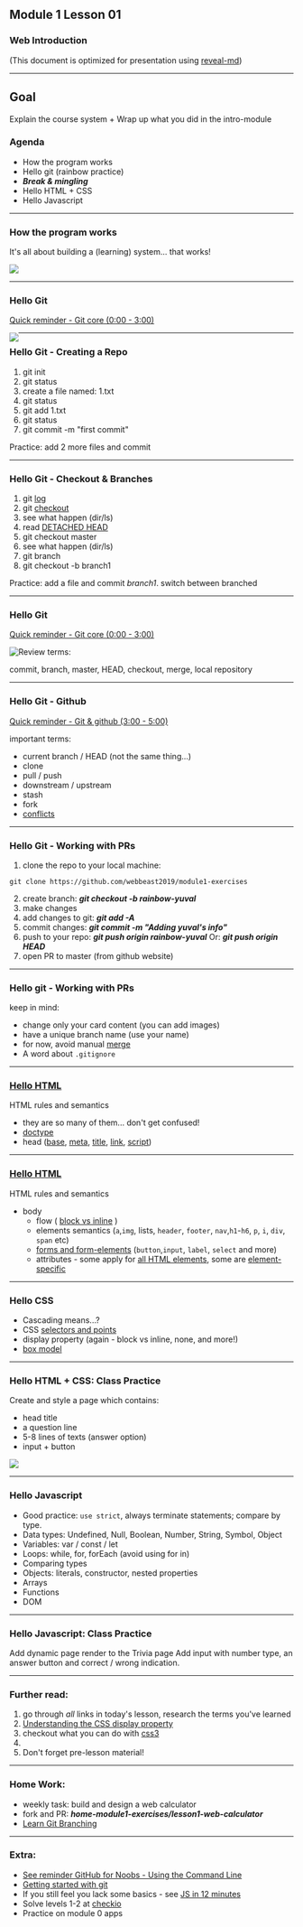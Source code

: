 ## Module 1 Lesson 01
### Web Introduction
(This document is optimized for presentation using [reveal-md](https://github.com/webpro/reveal-md))

---

## Goal
Explain the course system + Wrap up what you did in the intro-module

### Agenda
- How the program works
- Hello git (rainbow practice)
- ***Break & mingling***
- Hello HTML + CSS
- Hello Javascript


---

### How the program works
It's all about building a (learning) system... that works!

<div>
    <img src="./assets/webbeast_overview.jpg">
</div>

---

### Hello Git
[Quick reminder - Git core (0:00 - 3:00)](https://www.youtube.com/watch?v=_ALeswWzpBo)
<div style="float: left">
    <img src="./assets/git-branch.jpg">
</div>

---

### Hello Git - Creating a Repo
1. git init
2. git status
3. create a file named: 1.txt
4. git status
5. git add 1.txt
6. git status
7. git commit -m "first commit"

Practice: add 2 more files and commit

---

### Hello Git - Checkout & Branches
1. git [log](https://git-scm.com/book/en/v2/Git-Basics-Viewing-the-Commit-History)
2. git [checkout <CHECKSUM>](https://git-scm.com/docs/git-checkout)
3. see what happen (dir/ls)
4. read [DETACHED HEAD](https://git-scm.com/docs/git-checkout#_detached_head)
4. git checkout master
5. see what happen (dir/ls)
6. git branch
7. git checkout -b branch1

Practice: add a file and commit *branch1*. switch between branched

---

### Hello Git
[Quick reminder - Git core (0:00 - 3:00)](https://www.youtube.com/watch?v=_ALeswWzpBo)
<div style="float: left">
    <img src="./assets/git-branch.jpg">
</div>
Review terms:

commit, branch, master, HEAD, checkout, merge, local repository


---

### Hello Git - Github
[Quick reminder - Git & github (3:00 - 5:00)](https://youtu.be/_ALeswWzpBo?t=182)

important terms:
- current branch / HEAD (not the same thing...)
- clone
- pull / push
- downstream / upstream
- stash
- fork
- [conflicts](https://help.github.com/articles/resolving-a-merge-conflict-using-the-command-line/)

---

### Hello Git - Working with PRs
1. clone the repo to your local machine:
```
git clone https://github.com/webbeast2019/module1-exercises
```
2. create branch:   ***git checkout -b rainbow-yuval***
3. make changes
4. add changes to git:    ***git add -A***
5. commit changes: ***git commit -m "Adding yuval's info"***
6. push to your repo:  ***git push origin rainbow-yuval***
   Or:  ***git push origin HEAD***
8. open PR to master (from github website)

---

### Hello git - Working with PRs
keep in mind:
- change only your card content (you can add images)
- have a unique branch name (use your name)
- for now, avoid manual [merge](https://www.youtube.com/watch?v=AqocDsE_32c)
- A word about `.gitignore`

---

### <a href="./demo/m1.lesson01/my-first-page.html" target="_blank">Hello HTML</a>
HTML rules and semantics
- they are so many of them... don't get confused!
- [doctype](https://www.w3schools.com/tags/tag_doctype.asp)
- head ([base](https://www.w3schools.com/tags/tag_base.asp), [meta](https://www.w3schools.com/tags/tag_meta.asp), [title](https://www.w3schools.com/tags/tag_title.asp), [link](https://www.w3schools.com/tags/tag_link.asp), [script](https://www.w3schools.com/tags/tag_script.asp))

---

### <a href="./demo/m1.lesson01/my-first-page.html" target="_blank">Hello HTML</a>
HTML rules and semantics

- body
    - flow ( [block vs inline](https://www.w3schools.com/html/html_blocks.asp) )
    - elements semantics (`a`,`img`, lists, `header`, `footer`, `nav`,`h1`-`h6`, `p`, `i`, `div`, `span` etc)
    - [forms and form-elements](https://stackoverflow.com/questions/3294572/is-input-well-formed-without-a-form) (`button`,`input`, `label`, `select` and more)
    - attributes - some apply for [all HTML elements](https://developer.mozilla.org/en-US/docs/Web/HTML/Global_attributes), some are [element-specific](https://www.w3schools.com/tags/ref_attributes.asp)

---

### Hello CSS
- Cascading means...?
- CSS [selectors and points](https://css-tricks.com/specifics-on-css-specificity/)
- display property (again - block vs inline, none, and more!)
- [box model](https://www.w3schools.com/css/css_boxmodel.asp)



---

### Hello HTML + CSS: Class Practice
Create and style a page which contains:
- head title
- a question line
- 5-8 lines of texts (answer option)
- input + button
<div>
    <img src="./assets/trivia.png">
</div>



---

### Hello Javascript
- Good practice: `use strict`, always terminate statements; compare by type.
- Data types: Undefined, Null, Boolean, Number, String, Symbol, Object 
- Variables: var / const / let
- Loops: while, for, forEach (avoid using for in)
- Comparing types
- Objects: literals, constructor, nested properties
- Arrays
- Functions
- DOM

---

### Hello Javascript: Class Practice
Add dynamic page render to the Trivia page
Add input with number type, an answer button and correct / wrong indication.

---

### Further read:
1. go through *all* links in today's lesson, research the terms you've learned
2. [Understanding the CSS display property](https://www.creativebloq.com/how-to/understanding-the-css-display-property)
3. checkout what you can do with [css3](http://scottcheng.github.io/revolutionary-css3)
5.
4. Don't forget pre-lesson material!

---

### Home Work:
- weekly task: build and design a web calculator
- fork and PR: ***home-module1-exercises/lesson1-web-calculator***
- [Learn Git Branching](https://learngitbranching.js.org/)

---

### Extra:

- [See reminder GitHub for Noobs - Using the Command Line](https://www.youtube.com/watch?v=JPKOESR1k04)
- [Getting started with git](https://instruqt.com/public/topics/getting-started-with-git)
- If you still feel you lack some basics - see [JS in 12 minutes](https://www.youtube.com/watch?v=Ukg_U3CnJWI)
- Solve levels 1-2 at [checkio](https://checkio.org/)
- Practice on module 0 apps



